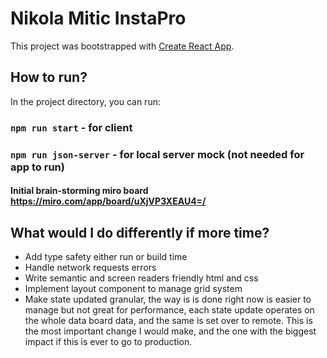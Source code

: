 # Nikola Mitic InstaPro

This project was bootstrapped with [Create React App](https://github.com/facebook/create-react-app).

## How to run?

In the project directory, you can run:

### `npm run start` - for client

### `npm run json-server` - for local server mock (not needed for app to run)

#### Initial brain-storming miro board https://miro.com/app/board/uXjVP3XEAU4=/

## What would I do differently if more time?

- Add type safety either run or build time
- Handle network requests errors
- Write semantic and screen readers friendly html and css
- Implement layout component to manage grid system
- Make state updated granular, the way is is done right now is easier to manage but not great for performance, each
  state update operates on the whole data board data, and the same is set over to remote. This is the most important
  change I would make, and the one with the biggest impact if this is ever to go to production.  
